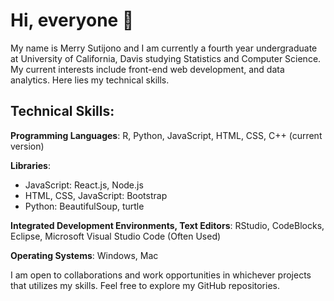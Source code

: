 # Hi, everyone 👋

My name is Merry Sutijono and I am currently a fourth year undergraduate at University of California, Davis studying Statistics and Computer Science. My current interests include front-end web development, and data analytics. Here lies my technical skills. 

## Technical Skills:
**Programming Languages**: R, Python, JavaScript, HTML, CSS, C++ (current version)

**Libraries**:
- JavaScript: React.js, Node.js
- HTML, CSS, JavaScript: Bootstrap
- Python: BeautifulSoup, turtle

**Integrated Development Environments, Text Editors**: RStudio, CodeBlocks, Eclipse, Microsoft Visual Studio Code (Often Used)

**Operating Systems**: Windows, Mac

I am open to collaborations and work opportunities in whichever projects that utilizes my skills. Feel free to explore my GitHub repositories.
